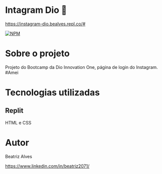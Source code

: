 # Intagram Dio :star_struck:

https://instagram-dio.bealves.repl.co/#

[![NPM](https://img.shields.io/npm/l/react)](https://github.com/bea3853/Instagram-dio/blob/master/LICENSE)

  

#  Sobre o projeto

Projeto do Bootcamp da Dio Innovation One, página de login do Instagram. 
#Amei

  
#  Tecnologias utilizadas

##  Replit

HTML e CSS


#  Autor

  
Beatriz Alves
 

https://www.linkedin.com/in/beatriz2071/
